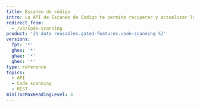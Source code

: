 ```yaml
---
title: Escaneo de código
intro: La API de Escaneo de Código te permite recuperar y actualizar las alertas y análisis de escaneo de código desde un repositorio.
redirect_from:
  - /v3/code-scanning
product: '{% data reusables.gated-features.code-scanning %}'
versions:
  fpt: '*'
  ghes: '*'
  ghae: '*'
  ghec: '*'
type: reference
topics:
  - API
  - Code scanning
  - REST
miniTocMaxHeadingLevel: 3
---
```


<!--
  Operations are automatically generated. Markdown for this page is located in data/reusables/rest-reference/code-scanning
-->
